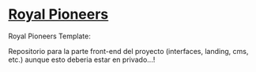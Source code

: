 # [Royal Pioneers](http://www.royalpioneers.com/)

Royal Pioneers Template:

Repositorio para la parte front-end del proyecto (interfaces, landing, cms, etc.) aunque esto deberia estar en privado...!